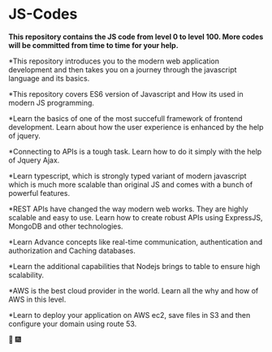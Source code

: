 # JS-Codes

**This repository contains the JS code from level 0 to level 100. 
More codes will be committed from time to time for your help.**

   *This repository introduces you to the modern web application development 
   and then takes you on a journey through the javascript language 
   and its basics.

   *This repository covers ES6 version of Javascript and How its used in modern JS programming.

   *Learn the basics of one of the most succefull framework of frontend development.
   Learn about how the user experience is enhanced by the help of jquery.

   *Connecting to APIs is a tough task. Learn how to do it simply with the help of Jquery Ajax.

   *Learn typescript, which is strongly typed variant of modern javascript which is much more scalable than 
    original JS and comes with a bunch of powerful features.

   *REST APIs have changed the way modern web works. They are highly scalable and easy to use.
    Learn how to create robust APIs using ExpressJS, MongoDB and other technologies.

   *Learn Advance concepts like real-time communication, authentication and authorization and Caching databases.

   *Learn the additional capabilities that Nodejs brings to table to ensure high scalability.

   *AWS is the best cloud provider in the world. Learn all the why and how of AWS in this level.

   *Learn to deploy your application on AWS ec2, save files in S3 and then configure your domain using route 53.
  
  :tada: :fireworks:

